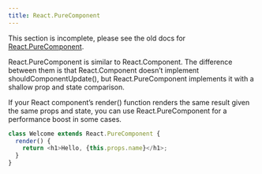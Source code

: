 ```yaml
---
title: React.PureComponent
---
```


<Wip>

This section is incomplete, please see the old docs for [React.PureComponent](https://reactjs.org/docs/react-api.html#reactpurecomponent).

</Wip>


<Intro>

React.PureComponent is similar to React.Component. The difference between them is that React.Component doesn’t implement shouldComponentUpdate(), but React.PureComponent implements it with a shallow prop and state comparison.

If your React component’s render() function renders the same result given the same props and state, you can use React.PureComponent for a performance boost in some cases.

```js
class Welcome extends React.PureComponent {
  render() {
    return <h1>Hello, {this.props.name}</h1>;
  }
}
```

</Intro>
